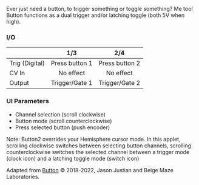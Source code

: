 Ever just need a button, to trigger something or toggle something? Me too! Button functions as a dual trigger and/or latching toggle (both 5V when high).

### I/O

|                |              1/3           |                   2/4                |
| -------------- |:---------------------------:|:-------------------------------------:|
| Trig (Digital) |  Press button 1   | Press button 2 |
| CV In          | No effect |     No effect       |
| Output         |          Trigger/Gate 1           |         Trigger/Gate 2          |

### UI Parameters
* Channel selection (scroll clockwise)
* Button mode (scroll counterclockwise)
* Press selected button (push encoder)

Note: Button2 overrides your Hemisphere cursor mode. In this applet, scrolling clockwise switches between selecting button channels, scrolling counterclockwise switches the selected channel between a trigger mode (clock icon) and a latching toggle mode (switch icon)


Adapted from [Button](https://github.com/Chysn/O_C-HemisphereSuite/wiki/Button) © 2018-2022, Jason Justian and Beige Maze Laboratories. 